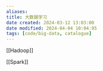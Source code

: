 ```yaml
---
aliases: 
title: 大数据学习
date created: 2024-03-12 13:03:00
date modified: 2024-04-04 10:04:95
tags: [code/big-data, catalogue]
---
```

[[Hadoop]]

[[Spark]]
